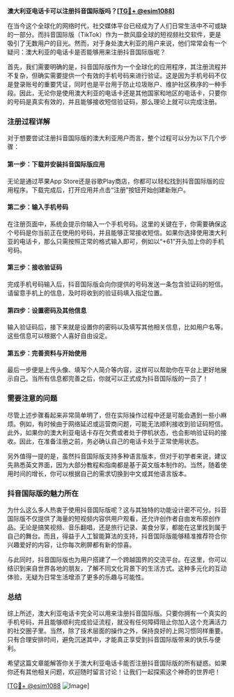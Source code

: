 **澳大利亚电话卡可以注册抖音国际版吗？[[TG💪+ @esim1088](https://t.me/s/esim1088)]**

在当今这个全球化的网络时代，社交媒体平台已经成为了人们日常生活中不可或缺的一部分。而抖音国际版（TikTok）作为一款风靡全球的短视频社交软件，更是吸引了无数用户的目光。然而，对于身处澳大利亚的用户来说，他们常常会有一个疑问：澳大利亚的电话卡是否能够用来注册抖音国际版呢？

首先，我们需要明确的是，抖音国际版作为一个全球化的应用程序，其注册流程并不复杂，但确实需要提供一个有效的手机号码来进行验证。这是因为手机号码不仅是登录账号的重要凭证，同时也是平台用于防止垃圾账户、维护社区秩序的一种手段。因此，无论你是使用澳大利亚的电话卡还是其他国家和地区的电话卡，只要你的号码是真实有效的，并且能够接收短信验证码，那么理论上就可以完成注册。

### 注册过程详解

对于想要尝试注册抖音国际版的澳大利亚用户而言，整个过程可以分为以下几个步骤：

#### 第一步：下载并安装抖音国际版应用
无论是通过苹果App Store还是谷歌Play商店，你都可以轻松找到抖音国际版的应用程序。下载完成后，打开应用并点击“注册”按钮开始创建新账户。

#### 第二步：输入手机号码
在注册页面中，系统会提示你输入一个手机号码。这里的关键在于，你需要确保这个号码是你当前正在使用的号码，并且能够正常接收短信。如果你选择使用澳大利亚的电话卡，那么只需按照正常的格式输入即可，例如以“+61”开头加上你的手机号码。

#### 第三步：接收验证码
完成手机号码输入后，抖音国际版会向你提供的号码发送一条包含验证码的短信。请留意手机上的信息，及时将收到的验证码填入指定位置。

#### 第四步：设置密码及其他信息
输入验证码后，接下来就是设置你的密码以及填写其他相关信息，比如用户名等。这些信息可以根据个人喜好自由设定。

#### 第五步：完善资料与开始使用
最后一步便是上传头像、填写个人简介等内容，这样可以帮助你在平台上更好地展示自己。当所有信息都完善之后，你就可以正式成为抖音国际版的一员了！

### 需要注意的问题

尽管上述步骤看起来非常简单明了，但在实际操作过程中还是可能会遇到一些小麻烦。例如，有时候由于网络延迟或运营商问题，可能无法顺利接收到验证码短信。此外，如果你的澳大利亚电话卡存在欠费或者处于停机状态，也会影响验证码的接收。因此，在准备注册之前，务必确认自己的电话卡处于正常使用状态。

另外值得一提的是，虽然抖音国际版支持多种语言版本，但对于初学者来说，建议先熟悉英文界面，因为大部分教程和指南都是基于英文版本制作的。当然，随着使用时间的增长，你可以根据自己的需求切换到中文或其他语言版本。

### 抖音国际版的魅力所在

为什么这么多人热衷于使用抖音国际版呢？这与其独特的功能设计密不可分。抖音国际版不仅提供了海量的短视频内容供用户观看，还允许创作者自由发布原创作品。无论是搞笑视频、音乐翻唱，还是旅行记录、美食分享，都能在这里找到属于自己的舞台。而且，得益于人工智能算法的支持，抖音国际版能够精准推荐符合你兴趣爱好的内容，让你每次刷屏都有新的惊喜。

与此同时，抖音国际版也为用户搭建了一个跨越国界的交流平台。在这里，你可以结识到来自世界各地的朋友，了解不同文化背景下的生活方式。这种多元化的互动体验，无疑为日常生活增添了更多的乐趣与可能性。

### 总结

综上所述，澳大利亚电话卡完全可以用来注册抖音国际版。只要你拥有一个真实的手机号码，并且能够顺利完成验证流程，就没有任何障碍阻止你加入这个充满活力的社交圈子里。当然，除了技术层面的操作之外，保持良好的上网习惯同样重要。只有合理安排时间，避免沉迷其中，才能真正享受到抖音国际版带来的快乐与便利。

希望这篇文章能解答你关于澳大利亚电话卡能否注册抖音国际版的所有疑惑。如果你还有其他相关问题，欢迎随时留言讨论！让我们一起探索这个神奇的世界吧！

[[TG💪+ @esim1088](https://t.me/s/esim1088) ![Image](https://i.postimg.cc/4NQfJmqS/Snipaste-2025-05-13-00-14-12.png)]